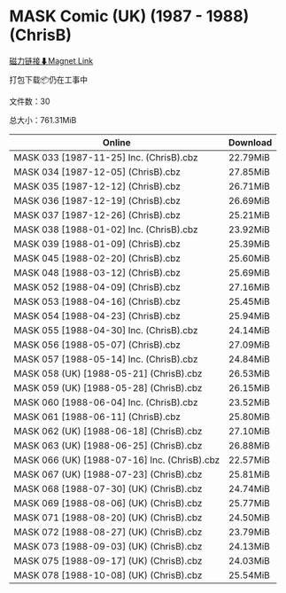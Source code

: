 # MASK Comic (UK) (1987 - 1988) (ChrisB)

[磁力链接⬇Magnet Link](magnet:?xt=urn:btih:e33234e26eefbc52ed882a6a17dc33eafb6fa15f&dn=MASK%20Comic%20%28UK%29%20%281987%20-%201988%29%20%28ChrisB%29)

打包下载📦仍在工事中

文件数：30

总大小：761.31MiB

Online | Download
--- | ---
MASK 033 \[1987-11-25\] Inc. (ChrisB).cbz | 22.79MiB
MASK 034 \[1987-12-05\] (ChrisB).cbz | 27.85MiB
MASK 035 \[1987-12-12\] (ChrisB).cbz | 26.71MiB
MASK 036 \[1987-12-19\] (ChrisB).cbz | 26.69MiB
MASK 037 \[1987-12-26\] (ChrisB).cbz | 25.21MiB
MASK 038 \[1988-01-02\] Inc. (ChrisB).cbz | 23.92MiB
MASK 039 \[1988-01-09\] (ChrisB).cbz | 25.39MiB
MASK 045 \[1988-02-20\] (ChrisB).cbz | 25.60MiB
MASK 048 \[1988-03-12\] (ChrisB).cbz | 25.69MiB
MASK 052 \[1988-04-09\] (ChrisB).cbz | 27.16MiB
MASK 053 \[1988-04-16\] (ChrisB).cbz | 25.45MiB
MASK 054 \[1988-04-23\] (ChrisB).cbz | 25.94MiB
MASK 055 \[1988-04-30\] Inc. (ChrisB).cbz | 24.14MiB
MASK 056 \[1988-05-07\] (ChrisB).cbz | 27.09MiB
MASK 057 \[1988-05-14\] Inc. (ChrisB).cbz | 24.84MiB
MASK 058 (UK) \[1988-05-21\] (ChrisB).cbz | 26.53MiB
MASK 059 (UK) \[1988-05-28\] (ChrisB).cbz | 26.15MiB
MASK 060 \[1988-06-04\] Inc. (ChrisB).cbz | 23.52MiB
MASK 061 \[1988-06-11\] (ChrisB).cbz | 25.80MiB
MASK 062 (UK) \[1988-06-18\] (ChrisB).cbz | 27.10MiB
MASK 063 (UK) \[1988-06-25\] (ChrisB).cbz | 26.88MiB
MASK 066 (UK) \[1988-07-16\] Inc. (ChrisB).cbz | 22.57MiB
MASK 067 (UK) \[1988-07-23\] (ChrisB).cbz | 25.81MiB
MASK 068 \[1988-07-30\] (UK) (ChrisB).cbz | 24.74MiB
MASK 069 \[1988-08-06\] (UK) (ChrisB).cbz | 25.77MiB
MASK 071 \[1988-08-20\] (UK) (ChrisB).cbz | 24.50MiB
MASK 072 \[1988-08-27\] (UK) (ChrisB).cbz | 23.79MiB
MASK 073 \[1988-09-03\] (UK) (ChrisB).cbz | 24.13MiB
MASK 075 \[1988-09-17\] (UK) (ChrisB).cbz | 24.03MiB
MASK 078 \[1988-10-08\] (UK) (ChrisB).cbz | 25.54MiB